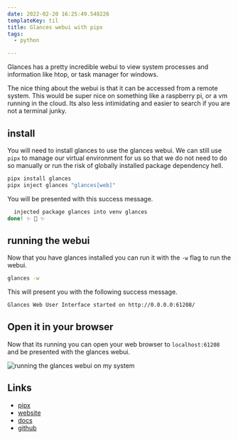 ```yaml
---
date: 2022-02-20 16:25:49.548226
templateKey: til
title: Glances webui with pipx
tags:
  - python

---
```


Glances has a pretty incredible webui to view system processes and information
like htop, or task manager for windows.

The nice thing about the webui is that it can be accessed from a remote system.
This would be super nice on something like a raspberry pi, or a vm running in
the cloud.  Its also less intimidating and easier to search if you are not a
terminal junky.

## install

You will need to install glances to use the glances webui.  We can still use
`pipx` to manage our virtual environment for us so that we do not need to do so
manually or run the risk of globally installed package dependency hell.

``` bash
pipx install glances
pipx inject glances "glances[web]"
```

You will be presented with this success message.

``` bash
  injected package glances into venv glances
done! ✨ 🌟 ✨
```

## running the webui

Now that you have glances installed you can run it with the `-w` flag to run
the webui.

``` bash
glances -w
```

This will present you with the following success message.

``` bash
Glances Web User Interface started on http://0.0.0.0:61208/
```

## Open it in your browser

Now that its running you can open your web browser to `localhost:61208` and be
presented with the glances webui.

![running the glances webui on my system](https://images.waylonwalker.com/glances-w.png)

## Links

* [pipx](https://pypa.github.io/pipx/)
* [website](https://nicolargo.github.io/glances/)
* [docs](https://glances.readthedocs.io/en/latest/index.html)
* [github](https://github.com/nicolargo/glances)
